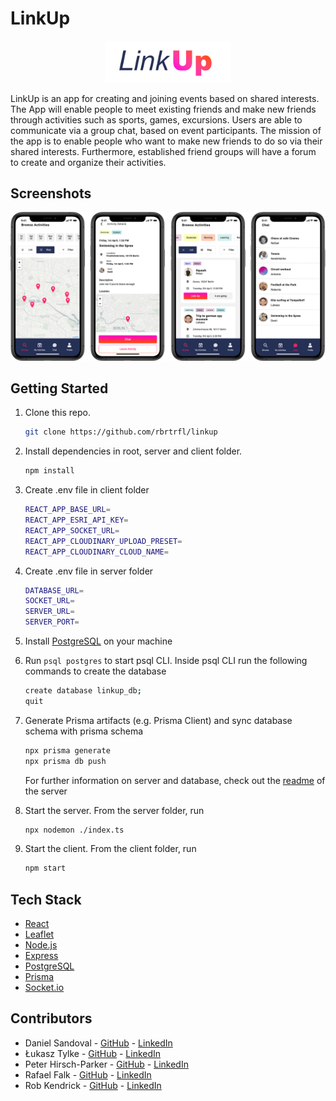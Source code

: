 # LinkUp

<p align="center">
  <img src="client/src/assets/luLogo.png" width="200"/>
</p>

LinkUp is an app for creating and joining events based on shared interests. The App will enable people to meet existing friends and make new friends through activities such as sports, games, excursions. Users are able to communicate via a group chat, based on event participants. The mission of the app is to enable people who want to make new friends to do so via their shared interests. Furthermore, established friend groups will have a forum to create and organize their activities.

## Screenshots

<p align="center">
  <img src="images/LinkUp_Screenshots_iPhone.png" />
</p>

## Getting Started

1. Clone this repo.

    ```bash
    git clone https://github.com/rbrtrfl/linkup
    ```

2. Install dependencies in root, server and client folder.

    ```bash
    npm install
    ```

3. Create .env file in client folder

    ```bash
    REACT_APP_BASE_URL=
    REACT_APP_ESRI_API_KEY=
    REACT_APP_SOCKET_URL=
    REACT_APP_CLOUDINARY_UPLOAD_PRESET=
    REACT_APP_CLOUDINARY_CLOUD_NAME=
    ```

4. Create .env file in server folder

    ```bash
    DATABASE_URL=
    SOCKET_URL=
    SERVER_URL=
    SERVER_PORT=
    ```

5. Install [PostgreSQL](https://wiki.postgresql.org/wiki/Homebrew) on your machine

6. Run `psql postgres` to start psql CLI. Inside psql CLI run the following commands to create the database

    ```bash
    create database linkup_db;
    quit
    ```

7. Generate Prisma artifacts (e.g. Prisma Client) and sync database schema with prisma schema

    ```bash
    npx prisma generate
    npx prisma db push
    ```

    For further information on server and database, check out the [readme](https://github.com/rbrtrfl/linkup/tree/dev/server) of the server

5. Start the server. From the server folder, run

    ```bash
    npx nodemon ./index.ts
    ```

6. Start the client. From the client folder, run

    ```bash
    npm start
    ```

## Tech Stack

* [React](https://reactjs.org/)
* [Leaflet](https://leafletjs.com/)
* [Node.js](https://nodejs.org/)
* [Express](https://expressjs.com/)
* [PostgreSQL](https://www.postgresql.org/)
* [Prisma](https://www.prisma.io/)
* [Socket.io](https://socket.io/)

## Contributors

* Daniel Sandoval - [GitHub](https://github.com/Dansando8) - [LinkedIn](https://www.linkedin.com/in/cherl/)
* Łukasz Tylke - [GitHub](https://github.com/lthemis) - [LinkedIn](https://www.linkedin.com/in/lukasztt/)
* Peter Hirsch-Parker - [GitHub](https://github.com/pshp) - [LinkedIn](https://www.linkedin.com/in/peter-hirsch-parker-b96176106/)
* Rafael Falk - [GitHub](https://github.com/rbrtrfl) - [LinkedIn](www.linkedin.com/in/rbrtrflflk)
* Rob Kendrick - [GitHub](https://github.com/rob-kendrick) - [LinkedIn](https://www.linkedin.com/in/rob-kendrick-107268203/)